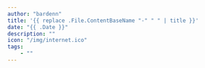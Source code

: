 ```yaml
---
author: "bardenn"
title: '{{ replace .File.ContentBaseName "-" " " | title }}'
date: "{{ .Date }}"
description: ""
icon: "/img/internet.ico"
tags:
    - ""
---
```


